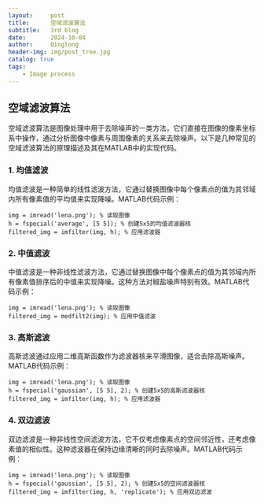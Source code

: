 ```yaml
---
layout:     post
title:      空域滤波算法
subtitle:   3rd blog
date:       2024-10-04
author:     Qinglong
header-img: img/post_tree.jpg
catalog: true
tags:
    - Image process
---
```

## 空域滤波算法

空域滤波算法是图像处理中用于去除噪声的一类方法，它们直接在图像的像素坐标系中操作，通过分析图像中像素与周围像素的关系来去除噪声。以下是几种常见的空域滤波算法的原理描述及其在MATLAB中的实现代码。

### 1. 均值滤波

均值滤波是一种简单的线性滤波方法，它通过替换图像中每个像素点的值为其邻域内所有像素值的平均值来实现降噪。MATLAB代码示例：
```
img = imread('lena.png'); % 读取图像
h = fspecial('average', [5 5]); % 创建5x5的均值滤波器核
filtered_img = imfilter(img, h); % 应用滤波器
```
### 2. 中值滤波

中值滤波是一种非线性滤波方法，它通过替换图像中每个像素点的值为其邻域内所有像素值排序后的中值来实现降噪。这种方法对椒盐噪声特别有效。MATLAB代码示例：
```
img = imread('lena.png'); % 读取图像
filtered_img = medfilt2(img); % 应用中值滤波
```

### 3. 高斯滤波

高斯滤波通过应用二维高斯函数作为滤波器核来平滑图像，适合去除高斯噪声。MATLAB代码示例：
```
img = imread('lena.png'); % 读取图像
h = fspecial('gaussian', [5 5], 2); % 创建5x5的高斯滤波器核
filtered_img = imfilter(img, h); % 应用滤波器
```
   
### 4. 双边滤波
双边滤波是一种非线性空间滤波方法，它不仅考虑像素点的空间邻近性，还考虑像素值的相似性。这种滤波器在保持边缘清晰的同时去除噪声。MATLAB代码示例：
```
img = imread('lena.png'); % 读取图像
h = fspecial('gaussian', [5 5], 2); % 创建5x5的空间滤波器核
filtered_img = imfilter(img, h, 'replicate'); % 应用双边滤波
```
